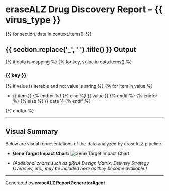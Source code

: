 # eraseALZ Drug Discovery Report – {{ virus_type }}

{% for section, data in context.items() %}
## {{ section.replace('_', ' ').title() }} Output

{% if data is mapping %}
{% for key, value in data.items() %}
### {{ key }}
{% if value is iterable and not value is string %}
{% for item in value %}
- {{ item }}
{% endfor %}
{% else %}
{{ value }}
{% endif %}
{% endfor %}
{% else %}
{{ data }}
{% endif %}

{% endfor %}

---

## Visual Summary

Below are visual representations of the data analyzed by eraseALZ pipeline.

- **Gene Target Impact Chart:**
![Gene Target Impact Chart](./soon)

- *(Additional charts such as gRNA Design Matrix, Delivery Strategy Overview, etc., may be included here as they become available.)*

---

Generated by **eraseALZ ReportGeneratorAgent**
